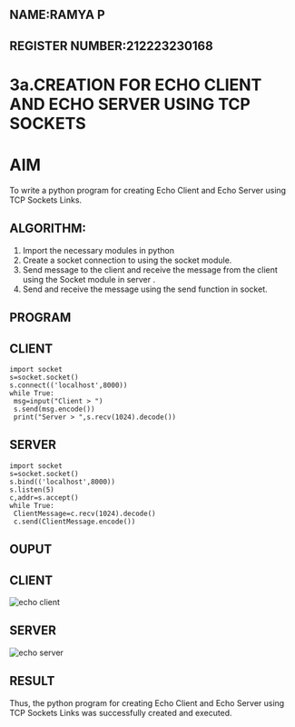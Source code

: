 ## NAME:RAMYA P
## REGISTER NUMBER:212223230168

# 3a.CREATION FOR ECHO CLIENT AND ECHO SERVER USING TCP SOCKETS
# AIM
To write a python program for creating Echo Client and Echo Server using TCP Sockets Links.

## ALGORITHM:
1. Import the necessary modules in python
2. Create a socket connection to using the socket module.
3. Send message to the client and receive the message from the client using the Socket module in
 server .
4. Send and receive the message using the send function in socket.
   
## PROGRAM
## CLIENT
~~~
import socket
s=socket.socket()
s.connect(('localhost',8000))
while True:
 msg=input("Client > ")
 s.send(msg.encode())
 print("Server > ",s.recv(1024).decode())
~~~
## SERVER
~~~
import socket
s=socket.socket()
s.bind(('localhost',8000))
s.listen(5)
c,addr=s.accept()
while True:
 ClientMessage=c.recv(1024).decode()
 c.send(ClientMessage.encode())
~~~

## OUPUT
## CLIENT
![echo client](https://github.com/23006111/3a.Sockets_Creation_for_Echo_Client_and_Echo_Server/assets/145981696/c2a483c9-e14f-4682-8349-a66c3dcb51fb)
## SERVER
![echo server](https://github.com/23006111/3a.Sockets_Creation_for_Echo_Client_and_Echo_Server/assets/145981696/ac44bd8a-ba1d-44d9-a23f-9c7cabb6947f)


## RESULT
Thus, the python program for creating Echo Client and Echo Server using TCP Sockets Links was successfully created and executed.

